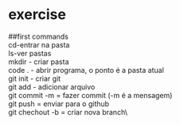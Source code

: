 # exercise
##first commands\
cd-entrar na pasta\
ls-ver pastas\
mkdir - criar pasta\
code . - abrir programa, o ponto é a pasta atual\
git init - criar git\
git add - adicionar arquivo\
git commit -m = fazer commit (-m é a mensagem)\
git push = enviar para o github\
git chechout -b = criar nova branch\
